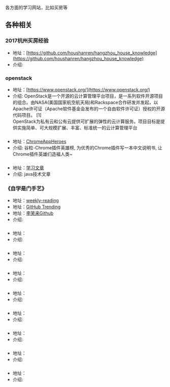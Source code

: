 各方面的学习网站，比如买房等

## 各种相关

### 2017杭州买房经验
- 地址：[https://github.com/houshanren/hangzhou_house_knowledge](https://github.com/houshanren/hangzhou_house_knowledge)
- 介绍: 

### openstack
- 地址：[https://www.openstack.org/](https://www.openstack.org/)
- 介绍: OpenStack是一个开源的云计算管理平台项目，是一系列软件开源项目的组合。由NASA(美国国家航空航天局)和Rackspace合作研发并发起，以Apache许可证（Apache软件基金会发布的一个自由软件许可证）授权的开源代码项目。 [1]  
    OpenStack为私有云和公有云提供可扩展的弹性的云计算服务。项目目标是提供实施简单、可大规模扩展、丰富、标准统一的云计算管理平台

### 
- 地址：[ChromeAppHeroes](https://github.com/zhaoolee/ChromeAppHeroes)
- 介绍: 谷粒-Chrome插件英雄榜, 为优秀的Chrome插件写一本中文说明书, 让Chrome插件英雄们造福人类~

### 
- 地址：[学习文章](https://www.cnblogs.com/cxuanBlog/default.html?page=1)
- 介绍: java技术文章

### 《自学是门手艺》
- 地址：[weekly-reading](https://github.com/yanglbme/weekly-reading/blob/master/docs/other/2019-03-24.md)
- 地址：[GitHub Trending](https://github.com/trending)
- 地址：[李笑来Github](https://github.com/xiaolai)
- 介绍: 


### 
- 地址：[]()
- 介绍: 

### 
- 地址：[]()
- 介绍: 

### 
- 地址：[]()
- 介绍: 

### 
- 地址：[]()
- 介绍: 

### 
- 地址：[]()
- 介绍: 

### 
- 地址：[]()
- 介绍: 

### 
- 地址：[]()
- 介绍: 

### 
- 地址：[]()
- 介绍: 

